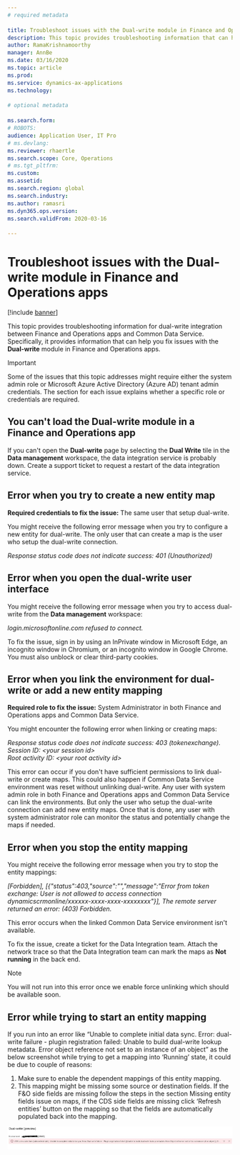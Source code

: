 ```yaml
---
# required metadata

title: Troubleshoot issues with the Dual-write module in Finance and Operations apps
description: This topic provides troubleshooting information that can help you fix issues with the Dual-write module in Finance and Operations apps.
author: RamaKrishnamoorthy 
manager: AnnBe
ms.date: 03/16/2020
ms.topic: article
ms.prod: 
ms.service: dynamics-ax-applications
ms.technology: 

# optional metadata

ms.search.form: 
# ROBOTS: 
audience: Application User, IT Pro
# ms.devlang: 
ms.reviewer: rhaertle
ms.search.scope: Core, Operations
# ms.tgt_pltfrm: 
ms.custom: 
ms.assetid: 
ms.search.region: global
ms.search.industry: 
ms.author: ramasri
ms.dyn365.ops.version: 
ms.search.validFrom: 2020-03-16

---
```


# Troubleshoot issues with the Dual-write module in Finance and Operations apps

[!include [banner](../../includes/banner.md)]

This topic provides troubleshooting information for dual-write integration between Finance and Operations apps and Common Data Service. Specifically, it provides information that can help you fix issues with the **Dual-write** module in Finance and Operations apps.

> [!IMPORTANT]
> Some of the issues that this topic addresses might require either the system admin role or Microsoft Azure Active Directory (Azure AD) tenant admin credentials. The section for each issue explains whether a specific role or credentials are required.

## You can't load the Dual-write module in a Finance and Operations app

If you can't open the **Dual-write** page by selecting the **Dual Write** tile in the **Data management** workspace, the data integration service is probably down. Create a support ticket to request a restart of the data integration service.

## Error when you try to create a new entity map

**Required credentials to fix the issue:** The same user that setup dual-write.

You might receive the following error message when you try to configure a new entity for dual-write. The only user that can create a map is the user who setup the dual-write connection.

*Response status code does not indicate success: 401 (Unauthorized)*


## Error when you open the dual-write user interface

You might receive the following error message when you try to access dual-write from the **Data management** workspace:

*login.microsoftonline.com refused to connect.*

To fix the issue, sign in by using an InPrivate window in Microsoft Edge, an incognito window in Chromium, or an incognito window in Google Chrome. You must also unblock or clear third-party cookies.

## Error when you link the environment for dual-write or add a new entity mapping

**Required role to fix the issue:** System Administrator in both Finance and Operations apps and Common Data Service.

You might encounter the following error when linking or creating maps:

*Response status code does not indicate success: 403 (tokenexchange).<br>
Session ID: \<your session id\><br>
Root activity ID: \<your root activity id\>*

This error can occur if you don't have sufficient permissions to link dual-write or create maps. This could also happen if Common Data Service environment was reset without unlinking dual-write. Any user with system admin role in both Finance and Operations apps and Common Data Service can link the environments. But only the user who setup the dual-write connection can add new entity maps. Once that is done, any user with system administrator role can monitor the status and potentially change the maps if needed. 

## Error when you stop the entity mapping

You might receive the following error message when you try to stop the entity mappings:

*\[Forbidden\], \[{"status":403,"source":"","message":"Error from token exchange:
User is not allowed to access connection
dynamicscrmonline/xxxxxx-xxxx-xxxx-xxxxxxxx"}\], The remote server returned an
error: (403) Forbidden.*

This error occurs when the linked Common Data Service environment isn't available. 

To fix the issue, create a ticket for the Data Integration team. Attach the network trace so that the Data Integration team can mark the maps as **Not running** in the back end.

> [!Note] 
> You will not run into this error once we enable force unlinking which should be available soon.

## Error while trying to start an entity mapping

If you run into an error like “Unable to complete initial data sync. Error: dual-write failure - plugin registration failed: Unable to build dual-write lookup metadata. Error object reference not set to an instance of an object” as the below screenshot while trying to get a mapping into ‘Running’ state, it could be due to couple of reasons:
1.	Make sure to enable the dependent mappings of this entity mapping.
2.	This mapping might be missing some source or destination fields. If the F&O side fields are missing follow the steps in the section Missing entity fields issue on maps, if the CDS side fields are missing click ‘Refresh entities’ button on the mapping so that the fields are automatically populated back into the mapping.


![Error while trying to start an entity map](media/tsg-error-starting-entity-map.png)

